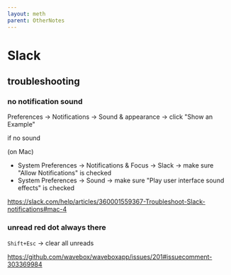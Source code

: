 ```yaml
---
layout: meth
parent: OtherNotes
---
```


# Slack

## troubleshooting

### no notification sound

Preferences -> Notifications -> Sound & appearance -> click "Show an Example"  

if no sound

(on Mac)

- System Preferences -> Notifications & Focus -> Slack -> make sure "Allow Notifications" is checked
- System Preferences -> Sound -> make sure "Play user interface sound effects" is checked

<https://slack.com/help/articles/360001559367-Troubleshoot-Slack-notifications#mac-4>

### unread red dot always there

`Shift+Esc` -> clear all unreads

<https://github.com/wavebox/waveboxapp/issues/201#issuecomment-303369984>